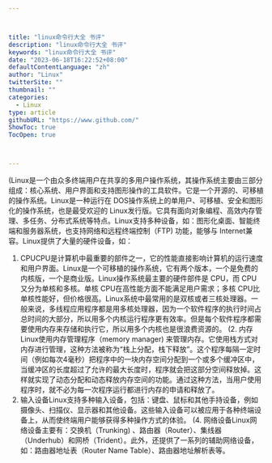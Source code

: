 ```yaml
---



title: "linux命令行大全 书评"
description: "linux命令行大全 书评"
keywords: "linux命令行大全 书评"
date: "2023-06-18T16:22:52+08:00"
defaultContentLanguage: "zh"
author: "Linux"
twitterSite: ""
thumbnail: ""
categories:
  - Linux
type: article
githubURL: "https://www.github.com/"
ShowToc: true
TocOpen: true



---
```


(Linux是一个由众多终端用户在共享的多用户操作系统，其操作系统主要由三部分组成：核心系统、用户界面和支持图形操作的工具软件。它是一个开源的、可移植的操作系统。Linux是一种运行在 DOS操作系统上的单用户、可移植、安全和图形化的操作系统，也是最受欢迎的 Linux发行版。它具有面向对象编程、高效内存管理、多任务、分布式系统等特点。Linux支持多种设备，如：图形化桌面、智能终端和服务器系统，也支持网络和远程终端控制（FTP) 功能，能够与 Internet兼容。Linux提供了大量的硬件设备，如：

1. CPUCPU是计算机中最重要的部件之一，它的性能直接影响计算机的运行速度和用户界面。Linux是一个可移植的操作系统，它有两个版本，一个是免费的内核版，一个是商业版。Linux操作系统最主要的硬件部件是 CPU，而 CPU又分为单核和多核。单核 CPU在高性能方面不能满足用户需求；多核 CPU比单核性能好，但价格很高。Linux系统中最常用的是双核或者三核处理器。一般来说，多线程应用程序都是用多核处理器，因为一个软件程序的执行时间占总时间的大部分，所以用多个内核运行程序更有效率。但是每个软件程序都需要使用内存来存储和执行它，所以用多个内核也是很浪费资源的。
(2. 内存Linux使用内存管理程序（memory manager) 来管理内存。它使用栈方式对内存进行管理，这种方法被称为“栈上分配，栈下释放”。这个程序每隔一定时间（例如每次4毫秒）把程序中的一块内存空间分配到一个或多个缓冲区中，当缓冲区的长度超过了允许的最大长度时，程序就会把这部分空间释放掉。这样就实现了动态分配和动态释放内存空间的功能。通过这种方法，当用户使用程序时，就不必为每一次程序运行都进行内存的申请和释放了。
3. 输入设备Linux支持多种输入设备，包括：键盘、鼠标和其他手持设备，例如摄像头、扫描仪、显示器和其他设备。这些输入设备可以被应用于各种终端设备上，从而使终端用户能够获得多种操作方式的体验。
(4. 网络设备Linux网络设备主要有：交换机（Trunking) 、路由器（Router）、集线器（Underhub）和网桥（Trident）。此外，还提供了一系列的辅助网络设备，如：路由器地址表（Router Name Table）、路由器地址解析表等。